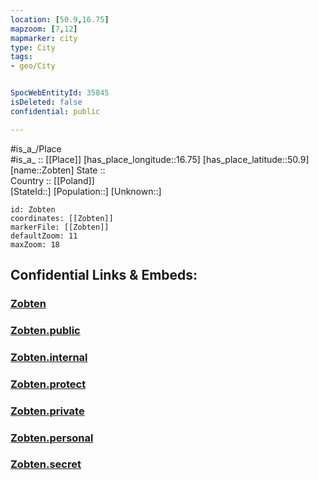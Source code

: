 ```yaml
---
location: [50.9,16.75] 
mapzoom: [7,12] 
mapmarker: city 
type: City
tags:
- geo/City


SpocWebEntityId: 35845
isDeleted: false
confidential: public

---
```

#is_a_/Place  
#is_a_ :: [[Place]] 
[has_place_longitude::16.75] 
[has_place_latitude::50.9] 
[name::Zobten] 
State ::  
Country :: [[Poland]]  
[StateId::] 
[Population::] 
[Unknown::] 


```leaflet
id: Zobten
coordinates: [[Zobten]] 
markerFile: [[Zobten]] 
defaultZoom: 11 
maxZoom: 18
```


## Confidential Links & Embeds: 

### [Zobten](/_Standards/Earth/Continent/Europe/Europe~East/Poland/Provinces~Poland/Lower_Silesian/City/Zobten.md) 

### [Zobten.public](/_public/Earth/Continent/Europe/Europe~East/Poland/Provinces~Poland/Lower_Silesian/City/Zobten.public.md) 

### [Zobten.internal](/_internal/Earth/Continent/Europe/Europe~East/Poland/Provinces~Poland/Lower_Silesian/City/Zobten.internal.md) 

### [Zobten.protect](/_protect/Earth/Continent/Europe/Europe~East/Poland/Provinces~Poland/Lower_Silesian/City/Zobten.protect.md) 

### [Zobten.private](/_private/Earth/Continent/Europe/Europe~East/Poland/Provinces~Poland/Lower_Silesian/City/Zobten.private.md) 

### [Zobten.personal](/_personal/Earth/Continent/Europe/Europe~East/Poland/Provinces~Poland/Lower_Silesian/City/Zobten.personal.md) 

### [Zobten.secret](/_secret/Earth/Continent/Europe/Europe~East/Poland/Provinces~Poland/Lower_Silesian/City/Zobten.secret.md)

